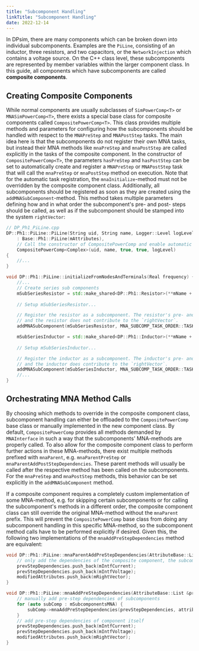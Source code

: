 ```yaml
---
title: "Subcomponent Handling"
linkTitle: "Subcomponent Handling"
date: 2022-12-14
---
```


In DPsim, there are many components which can be broken down into individual subcomponents. Examples are the `PiLine`, consisting of an inductor, three resistors, and two capacitors, or the `NetworkInjection` which contains a voltage source.
On the C++ class level, these subcomponents are represented by member variables within the larger component class. In this guide, all components which have subcomponents are called **composite components**.

## Creating Composite Components
While normal components are usually subclasses of `SimPowerComp<T>` or `MNASimPowerComp<T>`, there exists a special base class for composite
components called `CompositePowerComp<T>`. This class provides multiple methods and parameters for configuring how the subcomponents should be
handled with respect to the `MNAPreStep` and `MNAPostStep` tasks.
The main idea here is that the subcomponents do not register their own MNA tasks, but instead their MNA methods like `mnaPreStep` and `mnaPostStep` are called explicitly in the tasks of the composite component.
In the constructor of `CompositePowerComp<T>`, the parameters `hasPreStep` and `hasPostStep` can
be set to automatically create and register a `MNAPreStep` or `MNAPostStep` task that will call the `mnaPreStep` or `mnaPostStep` method on execution. Note that for the automatic task registration, the `mnaInitialize`-method must not be overridden by the composite component class.
Additionally, all subcomponents should be registered as soon as they are created using the `addMNASubComponent`-method. This method takes
multiple parameters defining how and in what order the subcomponent's pre- and post- steps should be called, as well as if the subcomponent
should be stamped into the system `rightVector`:
```cpp
// DP_Ph1_PiLine.cpp
DP::Ph1::PiLine::PiLine(String uid, String name, Logger::Level logLevel)
	: Base::Ph1::PiLine(mAttributes),
    // Call the constructor of CompositePowerComp and enable automatic pre- and post-step creation
    CompositePowerComp<Complex>(uid, name, true, true, logLevel) 
{
	//...
}

void DP::Ph1::PiLine::initializeFromNodesAndTerminals(Real frequency) {
	//...
	// Create series sub components
	mSubSeriesResistor = std::make_shared<DP::Ph1::Resistor>(**mName + "_res", mLogLevel);
	
    // Setup mSubSeriesResistor...

    // Register the resistor as a subcomponent. The resistor's pre- and post-step will be called before the pre- and post-step of the parent,
    // and the resistor does not contribute to the `rightVector`.
	addMNASubComponent(mSubSeriesResistor, MNA_SUBCOMP_TASK_ORDER::TASK_BEFORE_PARENT, MNA_SUBCOMP_TASK_ORDER::TASK_BEFORE_PARENT, false);

	mSubSeriesInductor = std::make_shared<DP::Ph1::Inductor>(**mName + "_ind", mLogLevel);
	
    // Setup mSubSeriesInductor...

    // Register the inductor as a subcomponent. The inductor's pre- and post-step will be called before the pre- and post-step of the parent,
    // and the inductor does contribute to the `rightVector`.
	addMNASubComponent(mSubSeriesInductor, MNA_SUBCOMP_TASK_ORDER::TASK_BEFORE_PARENT, MNA_SUBCOMP_TASK_ORDER::TASK_BEFORE_PARENT, true);
    //...
}
```

## Orchestrating MNA Method Calls
By choosing which methods to override in the composite component class, subcomponent handling can either be offloaded to the `CompositePowerComp` base class or manually implemented in the new component class. By default, `CompositePowerComp` provides all
methods demanded by `MNAInterface` in such a way that the subcomponents' MNA-methods are properly called. To also allow for the composite
component class to perform further actions in these MNA-methods, there exist multiple methods prefixed with `mnaParent`, e.g. `mnaParentPreStep` or `mnaParentAddPostStepDependencies`.
These parent methods will usually be called after the respective method has been called on the subcomponents. For the `mnaPreStep` and
`mnaPostStep` methods, this behavior can be set explicitly in the `addMNASubComponent` method.

If a composite component requires a completely custom implementation of some MNA-method, e.g. for skipping certain subcomponents or for
calling the subcomponent's methods in a different order, the composite component class can still override the original MNA-method without
the `mnaParent` prefix. This will prevent the `CompositePowerComp` base class from doing any subcomponent handling in this specific MNA-method,
so the subcomponent method calls have to be performed explicitly if desired. Given this, the following two implementations of the `mnaAddPreStepDependencies` method are equivalent:

```cpp
void DP::Ph1::PiLine::mnaParentAddPreStepDependencies(AttributeBase::List &prevStepDependencies, AttributeBase::List &attributeDependencies, AttributeBase::List &modifiedAttributes) {
	// only add the dependencies of the composite component, the subcomponent's dependencies are handled by the base class
	prevStepDependencies.push_back(mIntfCurrent);
	prevStepDependencies.push_back(mIntfVoltage);
	modifiedAttributes.push_back(mRightVector);
}
```
```cpp
void DP::Ph1::PiLine::mnaAddPreStepDependencies(AttributeBase::List &prevStepDependencies, AttributeBase::List &attributeDependencies, AttributeBase::List &modifiedAttributes) {
	// manually add pre-step dependencies of subcomponents
	for (auto subComp : mSubcomponentsMNA) {
		subComp->mnaAddPreStepDependencies(prevStepDependencies, attributeDependencies, modifiedAttributes);
	}
	// add pre-step dependencies of component itself
	prevStepDependencies.push_back(mIntfCurrent);
	prevStepDependencies.push_back(mIntfVoltage);
	modifiedAttributes.push_back(mRightVector);
}
```